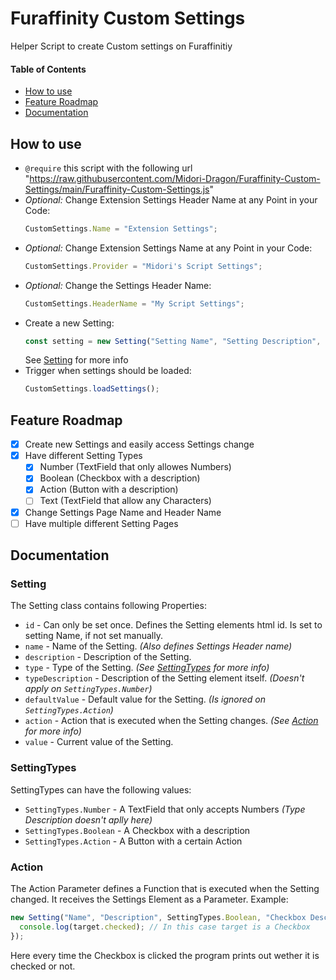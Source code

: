 # Furaffinity Custom Settings

Helper Script to create Custom settings on Furaffinitiy

#### Table of Contents

- [How to use](#how-to-use)
- [Feature Roadmap](#feature-roadmap)
- [Documentation](#documentation)

## How to use

- `@require` this script with the following url "https://raw.githubusercontent.com/Midori-Dragon/Furaffinity-Custom-Settings/main/Furaffinity-Custom-Settings.js"
- _Optional:_ Change Extension Settings Header Name at any Point in your Code:
  ```javascript
  CustomSettings.Name = "Extension Settings";
  ```
- _Optional:_ Change Extension Settings Name at any Point in your Code:
  ```javascript
  CustomSettings.Provider = "Midori's Script Settings";
  ```
- _Optional:_ Change the Settings Header Name:
  ```javascript
  CustomSettings.HeaderName = "My Script Settings";
  ```
- Create a new Setting:
  ```javascript
  const setting = new Setting("Setting Name", "Setting Description", SettingType, "Type Description", DefaultValue, Action);
  ```
  See [Setting](#setting) for more info
- Trigger when settings should be loaded:
  ```javascript
  CustomSettings.loadSettings();
  ```

## Feature Roadmap

- [x] Create new Settings and easily access Settings change
- [x] Have different Setting Types
  - [x] Number (TextField that only allowes Numbers)
  - [x] Boolean (Checkbox with a description)
  - [x] Action (Button with a description)
  - [ ] Text (TextField that allow any Characters)
- [x] Change Settings Page Name and Header Name
- [ ] Have multiple different Setting Pages

## Documentation

### Setting

The Setting class contains following Properties:

- `id` - Can only be set once. Defines the Setting elements html id. Is set to setting Name, if not set manually.
- `name` - Name of the Setting. _(Also defines Settings Header name)_
- `description` - Description of the Setting.
- `type` - Type of the Setting. _(See [SettingTypes](#settingtypes) for more info)_
- `typeDescription` - Description of the Setting element itself. _(Doesn't apply on `SettingTypes.Number`)_
- `defaultValue` - Default value for the Setting. _(Is ignored on `SettingTypes.Action`)_
- `action` - Action that is executed when the Setting changes. _(See [Action](#action) for more info)_
- `value` - Current value of the Setting.

### SettingTypes

SettingTypes can have the following values:

- `SettingTypes.Number` - A TextField that only accepts Numbers _(Type Description doesn't aplly here)_
- `SettingTypes.Boolean` - A Checkbox with a description
- `SettingTypes.Action` - A Button with a certain Action

### Action

The Action Parameter defines a Function that is executed when the Setting changed. It receives the Settings Element as a Parameter. Example:

```javascript
new Setting("Name", "Description", SettingTypes.Boolean, "Checkbox Description", false, (target) => {
  console.log(target.checked); // In this case target is a Checkbox
});
```

Here every time the Checkbox is clicked the program prints out wether it is checked or not.
